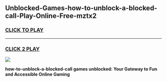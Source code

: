 
## Unblocked-Games-how-to-unblock-a-blocked-call-Play-Online-Free-mztx2
<h3>
<a href="https://premium76.site?title=how-to-unblock-a-blocked-call&ref=26A">CLICK TO PLAY</a></h3>
<hr>

<h3>
<a href="https://premium76.site?title=how-to-unblock-a-blocked-call&ref=26A">CLICK 2 PLAY</a>
  
</h3>

<a href="https://premium76.site?title=how-to-unblock-a-blocked-call&ref=26A"><img src="https://clearcache.store/games.png"></a>


**how-to-unblock-a-blocked-call games unblocked: Your Gateway to Fun and Accessible Online Gaming**
